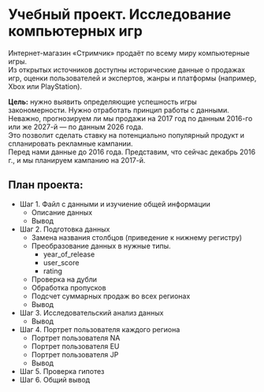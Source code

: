# Учебный проект. Исследование компьютерных игр
Интернет-магазин «Стримчик» продаёт по всему миру компьютерные игры.  
Из открытых источников доступны исторические данные о продажах игр, оценки пользователей и экспертов, жанры и платформы (например, Xbox или PlayStation). 

**Цель:** нужно выявить определяющие успешность игры закономерности. Нужно отработать принцип работы с данными. Неважно, прогнозируем ли мы продажи на 2017 год по данным 2016-го или же 2027-й — по данным 2026 года.  
Это позволит сделать ставку на потенциально популярный продукт и спланировать рекламные кампании.  
Перед нами данные до 2016 года. Представим, что сейчас декабрь 2016 г., и мы планируем кампанию на 2017-й. 

## План проекта:  
* Шаг 1. Файл с данными и изучиение общей информации  
    * Описание данных  
    * Вывод  
* Шаг 2. Подготовка данных  
    * Замена названия столбцов (приведение к нижнему регистру)  
    * Преобразование данных в нужные типы.  
        * year_of_release  
        * user_score  
        * rating  
    * Проверка на дубли  
    * Обработка пропусков  
    * Подсчет суммарных продаж во всех регионах  
    * Вывод  
* Шаг 3. Исследовательский анализ данных  
    * Вывод  
* Шаг 4. Портрет пользователя каждого региона  
    * Портрет пользователя NA  
    * Портрет пользователя EU  
    * Портрет пользователя JP  
    * Вывод  
* Шаг 5. Проверка гипотез  
* Шаг 6. Общий вывод 
